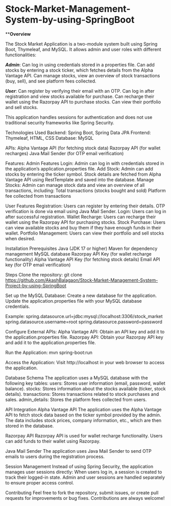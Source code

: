 # Stock-Market-Management-System-by-using-SpringBoot

 ****************Overview**************
 
The Stock Market Application is a two-module system built using Spring Boot, Thymeleaf, and MySQL. It allows admin and user roles with different functionalities:

***Admin***:
Can log in using credentials stored in a properties file.
Can add stocks by entering a stock ticker, which fetches details from the Alpha Vantage API.
Can manage stocks, view an overview of stock transactions (buy, sell), and see platform fees collected.

***User***:
Can register by verifying their email with an OTP.
Can log in after registration and view stocks available for purchase.
Can recharge their wallet using the Razorpay API to purchase stocks.
Can view their portfolio and sell stocks.

This application handles sessions for authentication and does not use traditional security frameworks like Spring Security.

Technologies Used
Backend: Spring Boot, Spring Data JPA
Frontend: Thymeleaf, HTML, CSS
Database: MySQL

APIs:
Alpha Vantage API (for fetching stock data)
Razorpay API (for wallet recharges)
Java Mail Sender (for OTP email verification)

Features:
Admin Features
Login: Admin can log in with credentials stored in the application’s application.properties file.
Add Stock: Admin can add stocks by entering the ticker symbol. Stock details are fetched from Alpha Vantage API using RestTemplate and saved into the database.
Manage Stocks: Admin can manage stock data and view an overview of all transactions, including:
Total transactions (stocks bought and sold)
Platform fee collected from transactions

User Features
Registration: Users can register by entering their details. OTP verification is done via email using Java Mail Sender.
Login: Users can log in after successful registration.
Wallet Recharge: Users can recharge their wallet using the Razorpay API for purchasing stocks.
Stock Purchase: Users can view available stocks and buy them if they have enough funds in their wallet.
Portfolio Management: Users can view their portfolio and sell stocks when desired.

Installation
Prerequisites
Java (JDK 17 or higher)
Maven for dependency management
MySQL database
Razorpay API Key (for wallet recharge functionality)
Alpha Vantage API Key (for fetching stock details)
Email API key (for OTP email verification)

Steps
Clone the repository:
git clone https://github.com/AkashBalagaon/Stock-Market-Management-System-Project-by-using-SpringBoot

Set up the MySQL Database:
Create a new database for the application.
Update the application.properties file with your MySQL database credentials.

Example:
spring.datasource.url=jdbc:mysql://localhost:3306/stock_market
spring.datasource.username=root
spring.datasource.password=password

Configure External APIs:
Alpha Vantage API: Obtain an API key and add it to the application.properties file.
Razorpay API: Obtain your Razorpay API key and add it to the application.properties file.

Run the Application:
mvn spring-boot:run

Access the Application:
Visit http://localhost in your web browser to access the application.

Database Schema
The application uses a MySQL database with the following key tables:
users: Stores user information (email, password, wallet balance).
stocks: Stores information about the stocks available (ticker, stock details).
transactions: Stores transactions related to stock purchases and sales.
admin_details: Stores the platform fees collected from users.

API Integration
Alpha Vantage API
The application uses the Alpha Vantage API to fetch stock data based on the ticker symbol provided by the admin.
The data includes stock prices, company information, etc., which are then stored in the database.

Razorpay API
Razorpay API is used for wallet recharge functionality. Users can add funds to their wallet using Razorpay.

Java Mail Sender
The application uses Java Mail Sender to send OTP emails to users during the registration process.

Session Management
Instead of using Spring Security, the application manages user sessions directly:
When users log in, a session is created to track their logged-in state.
Admin and user sessions are handled separately to ensure proper access control.

Contributing
Feel free to fork the repository, submit issues, or create pull requests for improvements or bug fixes. Contributions are always welcome!